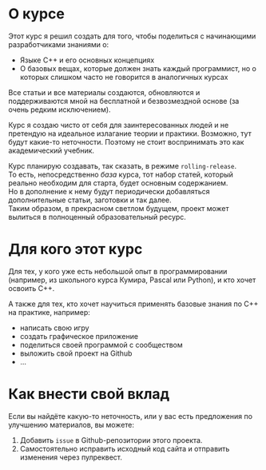 # О курсе

Этот курс я решил создать для того, чтобы поделиться с начинающими разработчиками знаниями о:

- Языке C++ и его основных концепциях
- О базовых вещах, которые должен знать каждый программист, но о которых слишком часто не говорится в аналогичных курсах

Все статьи и все материалы создаются, обновляются и поддерживаются мной на бесплатной и безвозмездной основе (за очень редким исключением).

Курс я создаю чисто от себя для заинтересованных людей и не претендую на идеальное излагание теории и практики. Возможно, тут будут какие-то неточности. Поэтому не стоит воспринимать это как академический учебник.

Курс планирую создавать, так сказать, в режиме `rolling-release`.  
То есть, непосредственно *база* курса, тот набор статей, который реально необходим для старта, будет основным содержанием.  
Но в дополнение к нему будут периодически добавляться дополнительные статьи, заготовки и так далее.  
Таким образом, в прекрасном светлом будущем, проект может вылиться в полноценный образовательный ресурс.

# Для кого этот курс

Для тех, у кого уже есть небольшой опыт в программировании (например, из школьного курса Кумира, Pascal или Python), и кто хочет освоить C++.

А также для тех, кто хочет научиться применять базовые знания по C++ на практике, например:
- написать свою игру
- создать графическое приложение
- поделиться своей программой с сообществом
- выложить свой проект на Github
- ...

# Как внести свой вклад
Если вы найдёте какую-то неточность, или у вас есть предложения по улучшению материалов, вы можете:
1. Добавить `issue` в Github-репозитории этого проекта.
2. Самостоятельно исправить исходный код сайта и отправить изменения через пулреквест.
